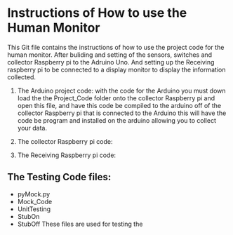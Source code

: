 # Instructions of How to use the Human Monitor
This Git file contains the instructions of how to use the project code for the human monitor. After buliding and setting of the sensors, switches and collector Raspberry pi to the Adruino Uno. And setting up the Receiving raspberry pi to be connected to a display monitor to display the information collected.

1. The Arduino project code: with the code for the Arduino you must down load the the Project_Code folder onto the collector Raspberry pi and open this file, and have this code be compiled to the arduino off of the collector Raspberry pi that is connected to the Arduino this will have the code be program and installed on the arduino allowing you to collect your data.  

2. The collector Raspberry pi code:

3. The Receiving Raspberry pi code:

The Testing Code files:
  -
  - pyMock.py
  - Mock_Code
  - UnitTesting
  - StubOn
  - StubOff
These files are used for testing the 
